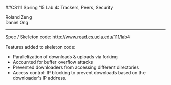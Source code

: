 ##CS111 Spring '15 Lab 4: Trackers, Peers, Security

Roland Zeng  
Daniel Ong

-------------------------
Spec / Skeleton code: http://www.read.cs.ucla.edu/111/lab4

Features added to skeleton code:

- Parallelization of downloads & uploads via forking
- Accounted for buffer overflow attacks
- Prevented downloaders from accessing different directories
- Access control: IP blocking to prevent downloads based on the downloader's IP address.


